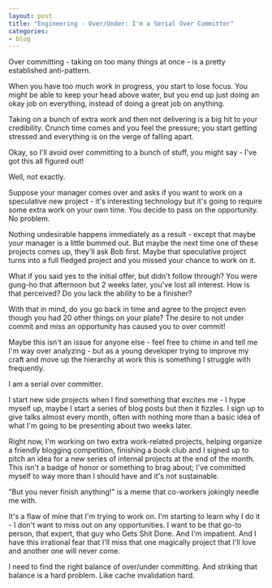 ```yaml
---
layout: post
title: "Engineering - Over/Under: I'm a Serial Over Committer"
categories:
- blog
---
```


Over committing - taking on too many things at once - is a pretty established anti-pattern.

When you have too much work in progress, you start to lose focus. You might be able to keep your
head above water, but you end up just doing an okay job on everything, instead of 
doing a great job on anything. 

Taking on a bunch of extra work and then not delivering is a big hit to your 
credibility. Crunch time comes and you feel the pressure; you start getting stressed and 
everything is on the verge of falling apart.

Okay, so I'll avoid over committing to a bunch of stuff, you might say - I've got this all figured out! 

Well, not exactly.

Suppose your manager comes over and asks if you want to work on a speculative new project - it's interesting
technology but it's going to require some extra work on your own time. You decide to pass on the
opportunity. No problem.

Nothing undesirable happens immediately as a result - except that maybe your manager is a little bummed 
out. But maybe the next time one of these projects comes up, they'll ask Bob first. Maybe that 
speculative project turns into a full fledged project and you missed your chance to work on it.

What if you said yes to the initial offer, but didn't follow through? You were gung-ho that afternoon
but 2 weeks later, you've lost all interest. How is that perceived? Do you lack the ability to be a 
finisher?

With that in mind, do you go back in time and agree to the project even though you had 20 other things on 
your plate?  The desire to not under commit and miss an opportunity has caused you to over commit!

Maybe this isn't an issue for anyone else - feel free to chime in and tell me I'm way over analyzing -
but as a young developer trying to improve my craft and move up the hierarchy at work this is 
something I struggle with frequently.

I am a serial over committer. 

I start new side projects when I find something that excites me - I hype myself up, maybe I start a 
series of blog posts but then it fizzles. I sign up to give talks almost every month, often with nothing 
more than a basic idea of what I'm going to be presenting about two weeks later. 

Right now, I'm working on two extra work-related projects, helping organize a friendly blogging competition, 
finishing a book club and I signed up to pitch an idea for a new series of internal projects at the end 
of the month. This isn't a badge of honor or something to brag about; I've committed myself to way more than 
I should have and it's not sustainable.

"But you never finish anything!" is a meme that co-workers jokingly needle me with.

It's a flaw of mine that I'm trying to work on. I'm starting to learn why I do it - I don't want to miss 
out on any opportunities. I want to be that go-to person, that expert, that guy who Gets Shit Done. And I'm 
impatient. And I have this irrational fear that I'll miss that one magically project that I'll love 
and another one will never come.

I need to find the right balance of over/under committing. And striking that balance is a hard problem. 
Like cache invalidation hard.